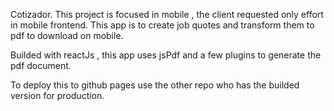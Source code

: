 Cotizador.
This project is focused in mobile , the client requested only effort in mobile frontend. This app is to create job quotes and transform them to pdf to download on mobile.

Builded with reactJs , this app uses jsPdf and a few plugins to generate the pdf document.

To deploy this to github pages use the other repo who has the builded version for production.
